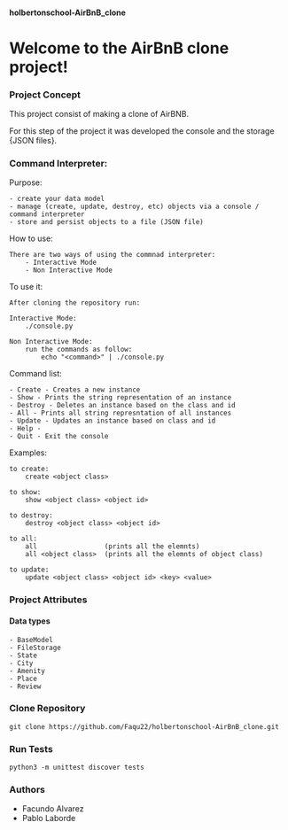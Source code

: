 #### holbertonschool-AirBnB_clone
# Welcome to the AirBnB clone project!

### Project Concept
This project consist of making a clone of AirBNB.

For this step of the project it was developed the console and the storage
{JSON files}.


### Command Interpreter:
Purpose:

    - create your data model
    - manage (create, update, destroy, etc) objects via a console / command interpreter
    - store and persist objects to a file (JSON file)

How to use:

    There are two ways of using the commnad interpreter:
        - Interactive Mode
        - Non Interactive Mode

To use it:

    After cloning the repository run:

    Interactive Mode:
        ./console.py

    Non Interactive Mode:
        run the commands as follow:
            echo "<command>" | ./console.py

Command list:

    - Create - Creates a new instance
    - Show - Prints the string representation of an instance
    - Destroy - Deletes an instance based on the class and id
    - All - Prints all string represntation of all instances
    - Update - Updates an instance based on class and id
    - Help - 
    - Quit - Exit the console

Examples:

    to create:
        create <object class>

    to show:
        show <object class> <object id>

    to destroy:
        destroy <object class> <object id>

    to all:
        all                 (prints all the elemnts)
        all <object class>  (prints all the elemnts of object class)

    to update:
        update <object class> <object id> <key> <value>

### Project Attributes

#### Data types
    - BaseModel
    - FileStorage
    - State
    - City
    - Amenity
    - Place
    - Review

### Clone Repository
    git clone https://github.com/Faqu22/holbertonschool-AirBnB_clone.git

### Run Tests
    python3 -m unittest discover tests

### Authors
- Facundo Alvarez
- Pablo Laborde
